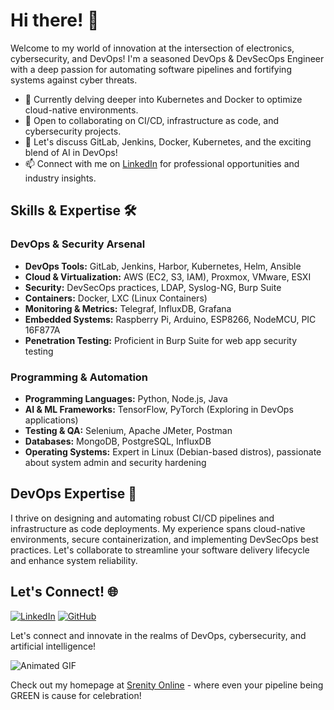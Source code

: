 <!--
**Resinder/Resinder** is a ✨ _special_ ✨ repository because its `README.md` (this file) appears on your GitHub profile.

Here are some ideas to get you started:

## Hi there 👋

- 🔭 I’m currently working on ...
- 🌱 I’m currently learning ...
- 👯 I’m looking to collaborate on ...
- 🤔 I’m looking for help with ...
- 💬 Ask me about ...
- 📫 How to reach me: ...
- 😄 Pronouns: ...
- ⚡ Fun fact: ...
-->

# Hi there! 👋

Welcome to my world of innovation at the intersection of electronics, cybersecurity, and DevOps! I'm a seasoned DevOps & DevSecOps Engineer with a deep passion for automating software pipelines and fortifying systems against cyber threats.

- 🌱 Currently delving deeper into Kubernetes and Docker to optimize cloud-native environments.
- 👯 Open to collaborating on CI/CD, infrastructure as code, and cybersecurity projects.
- 💬 Let's discuss GitLab, Jenkins, Docker, Kubernetes, and the exciting blend of AI in DevOps!
- 📫 Connect with me on [LinkedIn](https://www.linkedin.com/in/utkans) for professional opportunities and industry insights.

## Skills & Expertise 🛠️

### DevOps & Security Arsenal

- **DevOps Tools:** GitLab, Jenkins, Harbor, Kubernetes, Helm, Ansible
- **Cloud & Virtualization:** AWS (EC2, S3, IAM), Proxmox, VMware, ESXI
- **Security:** DevSecOps practices, LDAP, Syslog-NG, Burp Suite
- **Containers:** Docker, LXC (Linux Containers)
- **Monitoring & Metrics:** Telegraf, InfluxDB, Grafana
- **Embedded Systems:** Raspberry Pi, Arduino, ESP8266, NodeMCU, PIC 16F877A
- **Penetration Testing:** Proficient in Burp Suite for web app security testing

### Programming & Automation

- **Programming Languages:** Python, Node.js, Java
- **AI & ML Frameworks:** TensorFlow, PyTorch (Exploring in DevOps applications)
- **Testing & QA:** Selenium, Apache JMeter, Postman
- **Databases:** MongoDB, PostgreSQL, InfluxDB
- **Operating Systems:** Expert in Linux (Debian-based distros), passionate about system admin and security hardening

## DevOps Expertise 🚀

I thrive on designing and automating robust CI/CD pipelines and infrastructure as code deployments. My experience spans cloud-native environments, secure containerization, and implementing DevSecOps best practices. Let's collaborate to streamline your software delivery lifecycle and enhance system reliability.

<!--

## GitHub Stats 📈

![GitHub Stats](https://github-readme-stats.vercel.app/api?username=resinder&show_icons=true&theme=dark)

-->

## Let's Connect! 🌐

[![LinkedIn](https://img.shields.io/badge/-LinkedIn-blue?style=flat-square&logo=linkedin&logoColor=white)](https://www.linkedin.com/in/utkans)
[![GitHub](https://img.shields.io/badge/-GitHub-181717?style=flat-square&logo=github&logoColor=white)](https://github.com/resinder)

Let's connect and innovate in the realms of DevOps, cybersecurity, and artificial intelligence!

![Animated GIF](https://media.giphy.com/media/xUPGcguWZHRC2HyBRS/giphy.gif)

Check out my homepage at [Srenity Online](https://www.srenity.online) - where even your pipeline being GREEN is cause for celebration!
